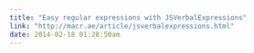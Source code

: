 ```yaml
---
title: "Easy regular expressions with JSVerbalExpressions"
link: "http://macr.ae/article/jsverbalexpressions.html"
date: 2014-02-18 01:28:50am
---
```

